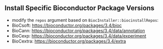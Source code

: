 ## Install Specific Bioconductor Package Versions

* modify the `repos` argument based on `BiocInstaller::biocinstallRepos`:
* BioCsoft: https://bioconductor.org/packages/3.4/bioc
* BioCann: https://bioconductor.org/packages/3.4/data/annotation
* BioCexp: https://bioconductor.org/packages/3.4/data/experiment
* BioCextra: https://bioconductor.org/packages/3.4/extra
